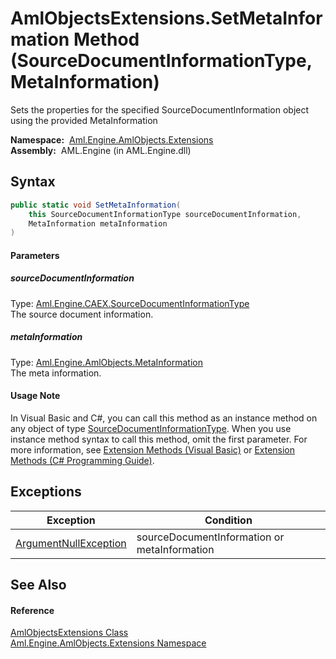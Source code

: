 AmlObjectsExtensions.SetMetaInformation Method (SourceDocumentInformationType, MetaInformation)
===============================================================================================
Sets the properties for the specified SourceDocumentInformation object using the provided MetaInformation

  **Namespace:**  [Aml.Engine.AmlObjects.Extensions][1]  
  **Assembly:**  AML.Engine (in AML.Engine.dll)

Syntax
------

```csharp
public static void SetMetaInformation(
	this SourceDocumentInformationType sourceDocumentInformation,
	MetaInformation metaInformation
)
```

#### Parameters

##### *sourceDocumentInformation*
Type: [Aml.Engine.CAEX.SourceDocumentInformationType][2]  
The source document information.

##### *metaInformation*
Type: [Aml.Engine.AmlObjects.MetaInformation][3]  
The meta information.

#### Usage Note
In Visual Basic and C#, you can call this method as an instance method on any object of type [SourceDocumentInformationType][2]. When you use instance method syntax to call this method, omit the first parameter. For more information, see [Extension Methods (Visual Basic)][4] or [Extension Methods (C# Programming Guide)][5].

Exceptions
----------

Exception                  | Condition                                    
-------------------------- | -------------------------------------------- 
[ArgumentNullException][6] | sourceDocumentInformation or metaInformation 


See Also
--------

#### Reference
[AmlObjectsExtensions Class][7]  
[Aml.Engine.AmlObjects.Extensions Namespace][1]  

[1]: ../README.md
[2]: ../../Aml.Engine.CAEX/SourceDocumentInformationType/README.md
[3]: ../../Aml.Engine.AmlObjects/MetaInformation/README.md
[4]: https://docs.microsoft.com/dotnet/visual-basic/programming-guide/language-features/procedures/extension-methods
[5]: https://docs.microsoft.com/dotnet/csharp/programming-guide/classes-and-structs/extension-methods
[6]: https://docs.microsoft.com/dotnet/api/system.argumentnullexception
[7]: README.md
[8]: https://www.automationml.org
[9]: ../../icons/logoShade.png